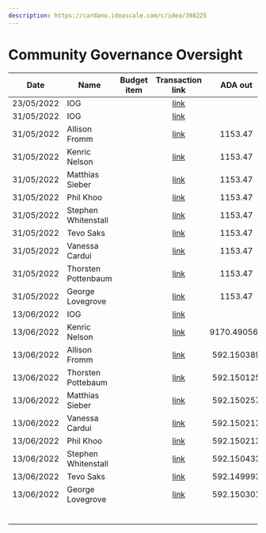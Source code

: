 ```yaml
---
description: https://cardano.ideascale.com/c/idea/398225
---
```


# Community Governance Oversight

<table><thead><tr><th>Date</th><th>Name</th><th data-type="select">Budget item</th><th align="center">Transaction link</th><th align="center">ADA out</th><th align="center">ADA in</th><th align="center">Balance</th></tr></thead><tbody><tr><td>23/05/2022</td><td>IOG</td><td></td><td align="center"><a href="https://raw.githubusercontent.com/treasuryguild/treasury-v3/main/Transactions/Community-Governance-Oversight/Fund8/Community-Governance-Oversight/Incoming/1653986112620-IOG.json">link</a></td><td align="center"></td><td align="center">1</td><td align="center">1</td></tr><tr><td>31/05/2022</td><td>IOG</td><td></td><td align="center"><a href="https://raw.githubusercontent.com/treasuryguild/treasury-v3/main/Transactions/Community-Governance-Oversight/Fund8/Community-Governance-Oversight/Incoming/1654020260525-IOG.json">link</a></td><td align="center"></td><td align="center">10854.430380</td><td align="center">10855.430380</td></tr><tr><td>31/05/2022</td><td>Allison Fromm</td><td></td><td align="center"><a href="https://raw.githubusercontent.com/treasuryguild/treasury-v3/main/Transactions/Community-Governance-Oversight/Fund8/Community-Governance-Oversight/Meetings/1654024199416-Allison-Fromm.json">link</a></td><td align="center">1153.47</td><td align="center"></td><td align="center">9701.953243</td></tr><tr><td>31/05/2022</td><td>Kenric Nelson</td><td></td><td align="center"><a href="https://raw.githubusercontent.com/treasuryguild/treasury-v3/main/Transactions/Community-Governance-Oversight/Fund8/Community-Governance-Oversight/Meetings/1654024905813-Kenric-Nelson.json">link</a></td><td align="center">1153.47</td><td align="center"></td><td align="center">8548.476106</td></tr><tr><td>31/05/2022</td><td>Matthias Sieber</td><td></td><td align="center"><a href="https://raw.githubusercontent.com/treasuryguild/treasury-v3/main/Transactions/Community-Governance-Oversight/Fund8/Community-Governance-Oversight/Meetings/1654025211393-Matthias-Sieber.json">link</a></td><td align="center">1153.47</td><td align="center"></td><td align="center">7394.998881</td></tr><tr><td>31/05/2022</td><td>Phil Khoo</td><td></td><td align="center"><a href="https://raw.githubusercontent.com/treasuryguild/treasury-v3/main/Transactions/Community-Governance-Oversight/Fund8/Community-Governance-Oversight/Meetings/1654025563155-Phil-Khoo.json">link</a></td><td align="center">1153.47</td><td align="center"></td><td align="center">6241.521920</td></tr><tr><td>31/05/2022</td><td>Stephen Whitenstall</td><td></td><td align="center"><a href="https://raw.githubusercontent.com/treasuryguild/treasury-v3/main/Transactions/Community-Governance-Oversight/Fund8/Community-Governance-Oversight/Meetings/1654025826867-Stephen-Whitenstall.json">link</a></td><td align="center">1153.47</td><td align="center"></td><td align="center">5088.044519</td></tr><tr><td>31/05/2022</td><td>Tevo Saks</td><td></td><td align="center"><a href="https://raw.githubusercontent.com/treasuryguild/treasury-v3/main/Transactions/Community-Governance-Oversight/Fund8/Community-Governance-Oversight/Meetings/1654026108296-Tevo-Saks.json">link</a></td><td align="center">1153.47</td><td align="center"></td><td align="center">3934.567734</td></tr><tr><td>31/05/2022</td><td>Vanessa Cardui</td><td></td><td align="center"><a href="https://raw.githubusercontent.com/treasuryguild/treasury-v3/main/Transactions/Community-Governance-Oversight/Fund8/Community-Governance-Oversight/Meetings/1654026403083-Vanessa-Cardui.json">link</a></td><td align="center">1153.47</td><td align="center"></td><td align="center">2781.090729</td></tr><tr><td>31/05/2022</td><td>Thorsten Pottenbaum</td><td></td><td align="center"><a href="https://raw.githubusercontent.com/treasuryguild/treasury-v3/main/Transactions/Community-Governance-Oversight/Fund8/Community-Governance-Oversight/Meetings/1654026657706-Thorsten-Pottenbaum.json">link</a></td><td align="center">1153.47</td><td align="center"></td><td align="center">1627.613504</td></tr><tr><td>31/05/2022</td><td>George Lovegrove</td><td></td><td align="center"><a href="https://raw.githubusercontent.com/treasuryguild/treasury-v3/main/Transactions/Community-Governance-Oversight/Fund8/Community-Governance-Oversight/Meetings/1654026950444-George-Lovegrove.json">link</a></td><td align="center">1153.47</td><td align="center"></td><td align="center">474.136455</td></tr><tr><td>13/06/2022</td><td>IOG</td><td></td><td align="center"><a href="https://raw.githubusercontent.com/treasuryguild/Community-Governance-Oversight/main/Transactions/Fund7/Community-Governance-Oversight/Incoming-IOG/1655133058972-IOG.json">link</a></td><td align="center"></td><td align="center">14978.165939</td><td align="center">15452.302394</td></tr><tr><td>13/06/2022</td><td>Kenric Nelson</td><td></td><td align="center"><a href="https://raw.githubusercontent.com/treasuryguild/treasury-v3/main/Transactions/Community-Governance-Oversight/Fund8/Community-Governance-Oversight/Research/1655133722644-Kenric-Nelson.json">link</a></td><td align="center">9170.490565</td><td align="center"></td><td align="center">6281.811829</td></tr><tr><td>13/06/2022</td><td>Allison Fromm</td><td></td><td align="center"><a href="https://raw.githubusercontent.com/treasuryguild/treasury-v3/main/Transactions/Community-Governance-Oversight/Fund8/Community-Governance-Oversight/Meetings/1655134327427--Allison-Fromm.json">link</a></td><td align="center">592.150389</td><td align="center"></td><td align="center">5689.661440</td></tr><tr><td>13/06/2022</td><td>Thorsten Pottebaum</td><td></td><td align="center"><a href="https://raw.githubusercontent.com/treasuryguild/treasury-v3/main/Transactions/Community-Governance-Oversight/Fund8/Community-Governance-Oversight/Meetings/1655142732929-Thorsten-Pottenbaum.json">link</a></td><td align="center">592.150125</td><td align="center"></td><td align="center">5097.511315</td></tr><tr><td>13/06/2022</td><td>Matthias Sieber</td><td></td><td align="center"><a href="https://raw.githubusercontent.com/treasuryguild/treasury-v3/main/Transactions/Community-Governance-Oversight/Fund8/Community-Governance-Oversight/Meetings/1655134952831-Matthias-Sieber.json">link</a></td><td align="center">592.150257</td><td align="center"></td><td align="center">4505.361058</td></tr><tr><td>13/06/2022</td><td>Vanessa Cardui</td><td></td><td align="center"><a href="https://raw.githubusercontent.com/treasuryguild/treasury-v3/main/Transactions/Community-Governance-Oversight/Fund8/Community-Governance-Oversight/Meetings/1655135185165-Vanessa-Cardui.json">link</a></td><td align="center">592.150213</td><td align="center"></td><td align="center">3913.210845</td></tr><tr><td>13/06/2022</td><td>Phil Khoo</td><td></td><td align="center"><a href="https://raw.githubusercontent.com/treasuryguild/treasury-v3/main/Transactions/Community-Governance-Oversight/Fund8/Community-Governance-Oversight/Meetings/1655135449421-Phil-Khoo.json">link</a></td><td align="center">592.150213</td><td align="center"></td><td align="center">3321.060852</td></tr><tr><td>13/06/2022</td><td>Stephen Whitenstall</td><td></td><td align="center"><a href="https://raw.githubusercontent.com/treasuryguild/treasury-v3/main/Transactions/Community-Governance-Oversight/Fund8/Community-Governance-Oversight/Meetings/1655135732613-Stephen-Whitenstall.json">link</a></td><td align="center">592.150433</td><td align="center"></td><td align="center">2728.910419</td></tr><tr><td>13/06/2022</td><td>Tevo Saks</td><td></td><td align="center"><a href="https://raw.githubusercontent.com/treasuryguild/treasury-v3/main/Transactions/Community-Governance-Oversight/Fund8/Community-Governance-Oversight/Meetings/1655135982534-Tevo-Saks.json">link</a></td><td align="center">592.149993</td><td align="center"></td><td align="center">2136.760426</td></tr><tr><td>13/06/2022</td><td>George Lovegrove</td><td></td><td align="center"><a href="https://raw.githubusercontent.com/treasuryguild/treasury-v3/main/Transactions/Community-Governance-Oversight/Fund8/Community-Governance-Oversight/Meetings/1655143230542-George-Lovegrove.json">link</a></td><td align="center">592.150301</td><td align="center"></td><td align="center">1544.424692</td></tr><tr><td></td><td></td><td></td><td align="center"></td><td align="center"></td><td align="center"></td><td align="center"></td></tr><tr><td></td><td></td><td></td><td align="center"></td><td align="center"></td><td align="center"></td><td align="center"></td></tr><tr><td></td><td></td><td></td><td align="center"></td><td align="center"></td><td align="center"></td><td align="center"></td></tr><tr><td></td><td></td><td></td><td align="center"></td><td align="center"></td><td align="center"></td><td align="center"></td></tr><tr><td></td><td></td><td></td><td align="center"></td><td align="center"></td><td align="center"></td><td align="center"></td></tr><tr><td></td><td></td><td></td><td align="center"></td><td align="center"></td><td align="center"></td><td align="center"></td></tr></tbody></table>
